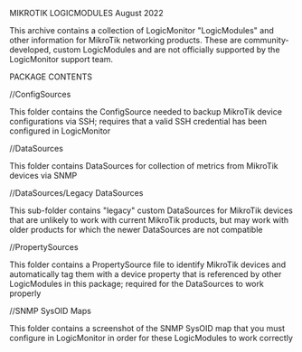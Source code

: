 
MIKROTIK LOGICMODULES
August 2022

This archive contains a collection of LogicMonitor "LogicModules" and other information for MikroTik networking products. These are community-developed, custom LogicModules and are not officially supported by the LogicMonitor support team.


PACKAGE CONTENTS

//ConfigSources

This folder contains the ConfigSource needed to backup MikroTik device configurations via SSH; requires that a valid SSH credential has been configured in LogicMonitor

//DataSources

This folder contains DataSources for collection of metrics from MikroTik devices via SNMP

//DataSources/Legacy DataSources

This sub-folder contains "legacy" custom DataSources for MikroTik devices that are unlikely to work with current MikroTik products, but may work with older products for which the newer DataSources are not compatible

//PropertySources

This folder contains a PropertySource file to identify MikroTik devices and automatically tag them with a device property that is referenced by other LogicModules in this package; required for the DataSources to work properly

//SNMP SysOID Maps

This folder contains a screenshot of the SNMP SysOID map that you must configure in LogicMonitor in order for these LogicModules to work correctly
